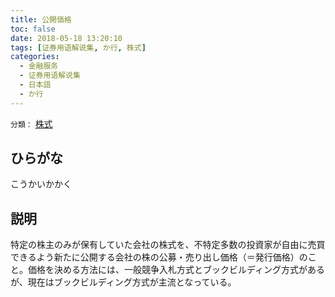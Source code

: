 ```yaml
---
title: 公開価格
toc: false
date: 2018-05-18 13:20:10
tags: [证券用语解说集, か行, 株式]
categories:
  - 金融服务
  - 证券用语解说集
  - 日本語
  - か行
---
```


`分類：` [株式](/tags/株式/)

## ひらがな

こうかいかかく

## 説明

特定の株主のみが保有していた会社の株式を、不特定多数の投資家が自由に売買できるよう新たに公開する会社の株の公募・売り出し価格（＝発行価格）のこと。価格を決める方法には、一般競争入札方式とブックビルディング方式があるが、現在はブックビルディング方式が主流となっている。
